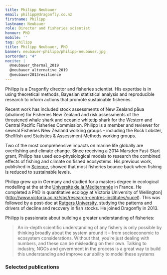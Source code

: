 ```yaml
---
title: Philipp Neubauer
email: philipp@dragonfly.co.nz
firstname: Philipp
lastname: Neubauer
role: Director and fisheries scientist
honour: PhD
mobile: ''
tag: philipp
title: Philipp Neubauer, PhD
banner: neubauer-philipp/philipp-neubauer.jpg
sortorder: "4"
nocite: |
  @neubauer_thermal_2019
  @neubauer_alternative_2019
  @neubauer2013resilience
---
```


Philipp is a Dragonfly director and fisheries scientist. His expertise is in using theoretical methods, Bayesian statistical analysis and reproducible research to inform actions that promote sustainable fisheries.

<!--more-->

Recent work has included stock assessments of New Zealand pāua (abalone) for Fisheries New Zealand and risk assessments of the threatened whale shark and oceanic whitetip shark for the Western and Central Pacific Fisheries Commission. Philipp is a member and reviewer for several Fisheries New Zealand working groups – including the Rock Lobster, Shellfish and Statistics & Assessment Methods working groups.

Two of the most comprehensive impacts on marine life globally are overfishing and climate change. Since receiving a 2014 Marsden Fast-Start grant, Philipp has used eco-physiological models to research the combined effects of fishing and climate on fished ecosystems. His previous work, published in [Science](http://www.sciencemag.org/content/340/6130/347.abstract), showed that most fisheries bounce back when fishing is reduced to sustainable levels.

Philipp grew up in Germany and studied for a masters degree in ecological modelling at the at the [Université de la Méditerranée](http://www.mio.univ-amu.fr/?lang=en) in France. He completed a PhD in quantitative ecology at Victoria University of Wellington](http://www.victoria.ac.nz/sbs/research-centres-institutes/vucel). This was followed by a post-doc at [Rutgers University](http://marine.rutgers.edu/~ojensen/), studying the patterns and drivers of decline and recovery in fish stocks. He joined Dragonfly in 2013.

Philipp is passionate about building a greater understanding of fisheries:

> An in-depth scientific understanding of any fishery is only possible by thinking broadly about the system around it – from socioeconomic to ecosystem considerations. Without that, you’re just dealing with numbers, and these can be misleading on their own. Talking to industry, NGOs and government in the process is a great way to build this understanding and improve our ability to model these systems

### Selected publications
